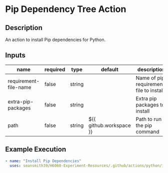 # Pip Dependency Tree Action

## Description

An action to install Pip dependencies for Python.

## Inputs

| name                  | required | type   | default                 | description                              |
| --------------------- | -------- | ------ | ----------------------- | ---------------------------------------- |
| requirement-file-name | false    | string |                         | Name of pip requirements file to install |
| extra-pip-packages    | false    | string |                         | Extra pip packages to install            |
| path                  | false    | string | ${{ github.workspace }} | Path to run the pip command              |

## Example Execution

```yaml
- name: "Install Pip Dependencies"
  uses: seansmith39/H6060-Experiment-Resources/.github/actions/python/install-pip-dependencies
```
